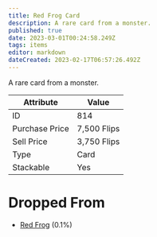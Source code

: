 ```yaml
---
title: Red Frog Card
description: A rare card from a monster.
published: true
date: 2023-03-01T00:24:58.249Z
tags: items
editor: markdown
dateCreated: 2023-02-17T06:57:26.492Z
---
```


A rare card from a monster.

|Attribute|Value|
|-|-|
|ID|814|
|Purchase Price|7,500 Flips|
|Sell Price|3,750 Flips|
|Type|Card|
|Stackable|Yes|


# Dropped From
 * [Red Frog](/monsters/red-frog) (0.1%)
